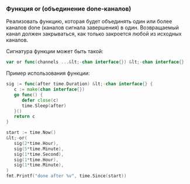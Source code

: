 ### Функция or (объединение done-каналов)
Реализовать функцию, которая будет объединять один или более каналов done (каналов сигнала завершения) в один. Возвращаемый канал должен закрываться, как только закроется любой из исходных каналов.

Сигнатура функции может быть такой:
```go
var or func(channels ...&lt;-chan interface{}) &lt;-chan interface{}
```
Пример использования функции:
```go
sig := func(after time.Duration) &lt;-chan interface{} {
   c := make(chan interface{})
   go func() {
      defer close(c)
      time.Sleep(after)
   }()
   return c
}

start := time.Now()
&lt;-or(
   sig(2*time.Hour),
   sig(5*time.Minute),
   sig(1*time.Second),
   sig(1*time.Hour),
   sig(1*time.Minute),
)
fmt.Printf("done after %v", time.Since(start))
```